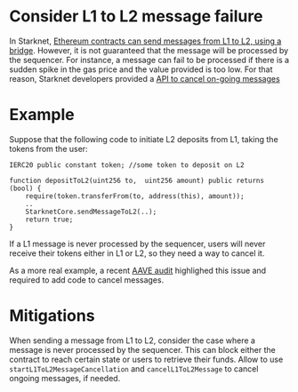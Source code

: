 # Consider L1 to L2 message failure

In Starknet, [Ethereum contracts can send messages from L1 to L2, using a bridge](https://docs.starknet.io/documentation/architecture_and_concepts/L1-L2_Communication/messaging-mechanism/). However, it is not guaranteed that the message will be processed by the sequencer.
For instance, a message can fail to be processed if there is a sudden spike in the gas price and the value provided is too low. For that reason, Starknet developers provided a
[API to cancel on-going messages](https://docs.starknet.io/documentation/architecture_and_concepts/L1-L2_Communication/messaging-mechanism/#l2-l1_message_cancellation)

# Example

Suppose that the following code to initiate L2 deposits from L1, taking the tokens from the user:

```solidity
IERC20 public constant token; //some token to deposit on L2

function depositToL2(uint256 to,  uint256 amount) public returns (bool) {
    require(token.transferFrom(to, address(this), amount));
    ..
    StarknetCore.sendMessageToL2(..);
    return true;
}
```

If a L1 message is never processed by the sequencer, users will never receive their tokens either in L1 or L2, so they need a way to cancel it.

As a more real example, a recent [AAVE audit](https://github.com/aave-starknet-project/aave-starknet-bridge/pull/106#issue-1336925381) highlighed this issue and required to add code to cancel messages.

# Mitigations

When sending a message from L1 to L2, consider the case where a message is never processed by the sequencer. This can block either the contract to reach certain state or users to retrieve their funds. Allow to use `startL1ToL2MessageCancellation` and `cancelL1ToL2Message` to cancel ongoing messages, if needed.
